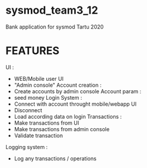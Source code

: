 # sysmod_team3_12
Bank application for sysmod Tartu 2020

# FEATURES
UI : 
- WEB/Mobile user UI
- "Admin console"
Account creation :
- Create accounts by admin console
Account param :
- seed money
Login System :
- Connect with account throught mobile/webapp UI
- Disconnect 
- Load according data on login
Transactions :
- Make transactions from UI
- Make transactions from admin console
- Validate transaction

Logging system :
- Log any transactions / operations



